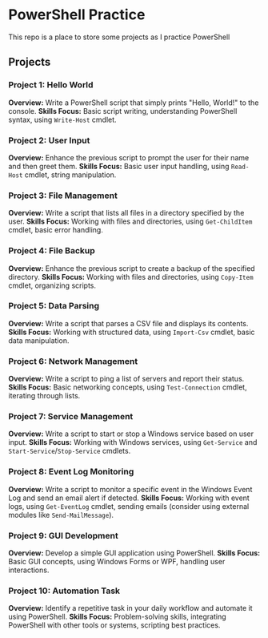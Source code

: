 # PowerShell Practice
This repo is a place to store some projects as I practice PowerShell

## Projects
### Project 1: Hello World
**Overview:** Write a PowerShell script that simply prints "Hello, World!" to the console.
**Skills Focus:** Basic script writing, understanding PowerShell syntax, using `Write-Host` cmdlet.

### Project 2: User Input
**Overview:** Enhance the previous script to prompt the user for their name and then greet them.
**Skills Focus:** Basic user input handling, using `Read-Host` cmdlet, string manipulation.

### Project 3: File Management
**Overview:** Write a script that lists all files in a directory specified by the user.
**Skills Focus:** Working with files and directories, using `Get-ChildItem` cmdlet, basic error handling.

### Project 4: File Backup
**Overview:** Enhance the previous script to create a backup of the specified directory.
**Skills Focus:** Working with files and directories, using `Copy-Item` cmdlet, organizing scripts.

### Project 5: Data Parsing
**Overview:** Write a script that parses a CSV file and displays its contents.
**Skills Focus:** Working with structured data, using `Import-Csv` cmdlet, basic data manipulation.

### Project 6: Network Management
**Overview:** Write a script to ping a list of servers and report their status.
**Skills Focus:** Basic networking concepts, using `Test-Connection` cmdlet, iterating through lists.

### Project 7: Service Management
**Overview:** Write a script to start or stop a Windows service based on user input.
**Skills Focus:** Working with Windows services, using `Get-Service` and `Start-Service`/`Stop-Service` cmdlets.

### Project 8: Event Log Monitoring
**Overview:** Write a script to monitor a specific event in the Windows Event Log and send an email alert if detected.
**Skills Focus:** Working with event logs, using `Get-EventLog` cmdlet, sending emails (consider using external modules like `Send-MailMessage`).

### Project 9: GUI Development
**Overview:** Develop a simple GUI application using PowerShell.
**Skills Focus:** Basic GUI concepts, using Windows Forms or WPF, handling user interactions.

### Project 10: Automation Task
**Overview:** Identify a repetitive task in your daily workflow and automate it using PowerShell.
**Skills Focus:** Problem-solving skills, integrating PowerShell with other tools or systems, scripting best practices.
